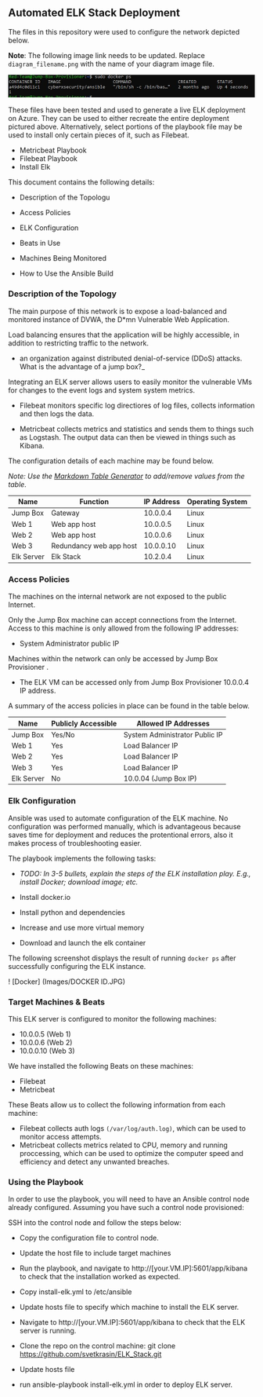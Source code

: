 ## Automated ELK Stack Deployment

  

The files in this repository were used to configure the network depicted below.

  

**Note**: The following image link needs to be updated. Replace `diagram_filename.png` with the name of your diagram image file.

  

![Diagram](Images/docker.JPG)

  

These files have been tested and used to generate a live ELK deployment on Azure. They can be used to either recreate the entire deployment pictured above. Alternatively, select portions of the playbook file may be used to install only certain pieces of it, such as Filebeat.

  

- Metricbeat Playbook
- Filebeat Playbook
- Install Elk 

  

This document contains the following details:

- Description of the Topologu

- Access Policies

- ELK Configuration

- Beats in Use

- Machines Being Monitored

- How to Use the Ansible Build

  
  

### Description of the Topology

  

The main purpose of this network is to expose a load-balanced and monitored instance of DVWA, the D*mn Vulnerable Web Application.

  

Load balancing ensures that the application will be highly accessible, in addition to restricting traffic to the network.

-  an organization against distributed denial-of-service (DDoS) attacks. What is the advantage of a jump box?_

  

Integrating an ELK server allows users to easily monitor the vulnerable VMs for changes to the event  logs  and system system metrics.

- Filebeat monitors specific log directiores of log files, collects information and then logs the data.

-    Metricbeat collects metrics and statistics and sends them to things such as Logstash. The output data can then be viewed in things such as Kibana.

  

The configuration details of each machine may be found below.

_Note: Use the [Markdown Table Generator](http://www.tablesgenerator.com/markdown_tables) to add/remove values from the table_.

  

| Name | Function | IP Address | Operating System |
|----------|----------|------------|------------------|
| Jump Box | Gateway | 10.0.0.4 | Linux |
| Web 1  | Web app host  | 10.0.0.5 |Linux |
|Web 2  | Web app host |10.0.0.6 | Linux  |
| Web 3 | Redundancy web app host |10.0.0.10 |Linux |
|Elk Server | Elk Stack |10.2.0.4| Linux 
  

### Access Policies

  

The machines on the internal network are not exposed to the public Internet.

  

Only the Jump Box machine can accept connections from the Internet. Access to this machine is only allowed from the following IP addresses:

-   System Administrator public IP
  

Machines within the network can only be accessed by Jump Box Provisioner . 

-   The ELK VM can be accessed only from Jump Box Provisioner 10.0.0.4 IP address.
  

A summary of the access policies in place can be found in the table below.

  

| Name | Publicly Accessible | Allowed IP Addresses |
|----------|---------------------|----------------------|
| Jump Box | Yes/No |System Administrator Public IP |
|Web 1  |Yes | Load Balancer IP |
| Web 2 | Yes |Load Balancer IP | 
| Web 3 | Yes| Load Balancer IP | 
|Elk Server| No | 10.0.04 (Jump Box IP)|

  

### Elk Configuration

  

Ansible was used to automate configuration of the ELK machine. No configuration was performed manually, which is advantageous because saves time for deployment and reduces the protentional errors, also it makes process of troubleshooting easier.

The playbook implements the following tasks:

-  _TODO: In 3-5 bullets, explain the steps of the ELK installation play. E.g., install Docker; download image; etc._

-   Install docker.io
-   Install python and dependencies
-   Increase and use more virtual memory
-   Download and launch the elk container 

  

The following screenshot displays the result of running `docker ps` after successfully configuring the ELK instance.

  

! [Docker] (Images/DOCKER ID.JPG)

 

  

### Target Machines & Beats

This ELK server is configured to monitor the following machines:

- 10.0.0.5 (Web 1)
- 10.0.0.6 (Web 2)
- 10.0.0.10 (Web 3)
  

We have installed the following Beats on these machines:

-  Filebeat 
- Metricbeat

  

These Beats allow us to collect the following information from each machine:

- Filebeat collects auth logs `(/var/log/auth.log)`, which can be used to monitor access attempts.
- Metricbeat collects metrics related to CPU, memory and running proccessing, which can be used to optimize the computer speed and efficiency and detect any unwanted breaches.


### Using the Playbook

In order to use the playbook, you will need to have an Ansible control node already configured. Assuming you have such a control node provisioned:

  

SSH into the control node and follow the steps below:

- Copy the configuration file to control node.

- Update the host file to include target machines 

- Run the playbook, and navigate to http://[your.VM.IP]:5601/app/kibana to check that the installation worked as expected.

  
- Copy install-elk.yml to /etc/ansible
- Update hosts file to specify which machine to install the ELK server.
- Navigate to http://[your.VM.IP]:5601/app/kibana to check that the ELK server is running.

- Clone the repo on the control machine: git clone https://github.com/svetkrasin/ELK_Stack.git 
- Update hosts file
- run ansible-playbook install-elk.yml in order to deploy ELK server.
